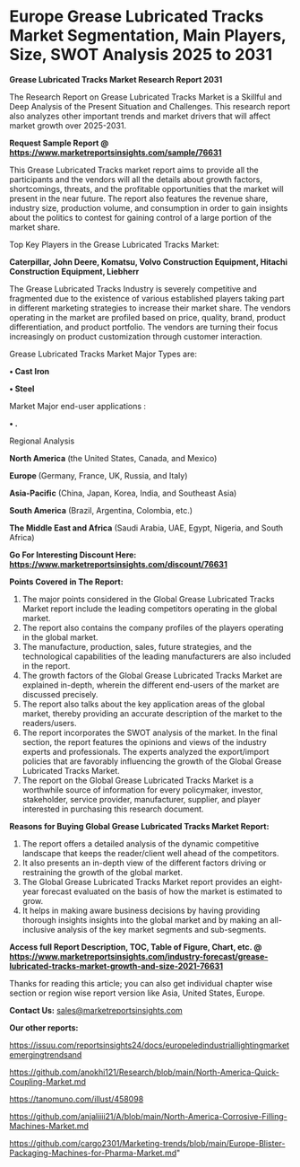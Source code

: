 # Europe Grease Lubricated Tracks Market Segmentation, Main Players, Size, SWOT Analysis 2025 to 2031

<strong>Grease Lubricated Tracks Market Research Report 2031</strong>

The Research Report on Grease Lubricated Tracks Market is a Skillful and Deep Analysis of the Present Situation and Challenges. This research report also analyzes other important trends and market drivers that will affect market growth over 2025-2031.

<strong>Request Sample Report @ <a href=https://www.marketreportsinsights.com/sample/76631>https://www.marketreportsinsights.com/sample/76631</a></strong>

This Grease Lubricated Tracks market report aims to provide all the participants and the vendors will all the details about growth factors, shortcomings, threats, and the profitable opportunities that the market will present in the near future. The report also features the revenue share, industry size, production volume, and consumption in order to gain insights about the politics to contest for gaining control of a large portion of the market share.

Top Key Players in the Grease Lubricated Tracks Market:

<strong>Caterpillar, John Deere, Komatsu, Volvo Construction Equipment, Hitachi Construction Equipment, Liebherr</strong>

The Grease Lubricated Tracks Industry is severely competitive and fragmented due to the existence of various established players taking part in different marketing strategies to increase their market share. The vendors operating in the market are profiled based on price, quality, brand, product differentiation, and product portfolio. The vendors are turning their focus increasingly on product customization through customer interaction.

Grease Lubricated Tracks Market Major Types are:

<strong>• Cast Iron

• Steel</strong>

Market Major end-user applications :

<strong>• .</strong>

Regional Analysis

</u><strong><b>North America</b></strong> (the United States, Canada, and Mexico)

<strong><b>Europe </b></strong>(Germany, France, UK, Russia, and Italy)

<strong><b>Asia-Pacific</b></strong> (China, Japan, Korea, India, and Southeast Asia)

<strong><b>South America</b></strong> (Brazil, Argentina, Colombia, etc.)

<strong><b>The Middle East and Africa</b></strong> (Saudi Arabia, UAE, Egypt, Nigeria, and South Africa)

<strong>Go For Interesting Discount Here: <a href=https://www.marketreportsinsights.com/discount/76631>https://www.marketreportsinsights.com/discount/76631</a></strong>

<strong>Points Covered in The Report:</strong>
<ol>
  <li>The major points considered in the Global Grease Lubricated Tracks Market report include the leading competitors operating in the global market.</li>
  <li>The report also contains the company profiles of the players operating in the global market.</li>
  <li>The manufacture, production, sales, future strategies, and the technological capabilities of the leading manufacturers are also included in the report.</li>
  <li>The growth factors of the Global Grease Lubricated Tracks Market are explained in-depth, wherein the different end-users of the market are discussed precisely.</li>
  <li>The report also talks about the key application areas of the global market, thereby providing an accurate description of the market to the readers/users.</li>
  <li>The report incorporates the SWOT analysis of the market. In the final section, the report features the opinions and views of the industry experts and professionals. The experts analyzed the export/import policies that are favorably influencing the growth of the Global Grease Lubricated Tracks Market.</li>
  <li>The report on the Global Grease Lubricated Tracks Market is a worthwhile source of information for every policymaker, investor, stakeholder, service provider, manufacturer, supplier, and player interested in purchasing this research document.</li>
</ol>
<strong>Reasons for Buying Global Grease Lubricated Tracks Market Report:</strong>

<ol>
  <li>The report offers a detailed analysis of the dynamic competitive landscape that keeps the reader/client well ahead of the competitors.</li>
  <li>It also presents an in-depth view of the different factors driving or restraining the growth of the global market.</li>
  <li>The Global Grease Lubricated Tracks Market report provides an eight-year forecast evaluated on the basis of how the market is estimated to grow.</li>
  <li>It helps in making aware business decisions by having providing thorough insights insights into the global market and by making an all-inclusive analysis of the key market segments and sub-segments.</li>
</ol>
<strong>Access full Report Description, TOC, Table of Figure, Chart, etc. @ <a href=https://www.marketreportsinsights.com/industry-forecast/grease-lubricated-tracks-market-growth-and-size-2021-76631>https://www.marketreportsinsights.com/industry-forecast/grease-lubricated-tracks-market-growth-and-size-2021-76631</a></strong>


Thanks for reading this article; you can also get individual chapter wise section or region wise report version like Asia, United States, Europe.

<strong>Contact Us:</strong>
sales@marketreportsinsights.com

<strong>Our other reports:</strong>

<a href=https://issuu.com/reportsinsights24/docs/europeledindustriallightingmarketemergingtrendsand>https://issuu.com/reportsinsights24/docs/europeledindustriallightingmarketemergingtrendsand</a>

<a href=https://github.com/anokhi121/Research/blob/main/North-America-Quick-Coupling-Market.md>https://github.com/anokhi121/Research/blob/main/North-America-Quick-Coupling-Market.md</a>

<a href=https://tanomuno.com/illust/458098>https://tanomuno.com/illust/458098</a>

<a href=https://github.com/anjaliiii21/A/blob/main/North-America-Corrosive-Filling-Machines-Market.md>https://github.com/anjaliiii21/A/blob/main/North-America-Corrosive-Filling-Machines-Market.md</a>

<a href=https://github.com/cargo2301/Marketing-trends/blob/main/Europe-Blister-Packaging-Machines-for-Pharma-Market.md>https://github.com/cargo2301/Marketing-trends/blob/main/Europe-Blister-Packaging-Machines-for-Pharma-Market.md</a>"
